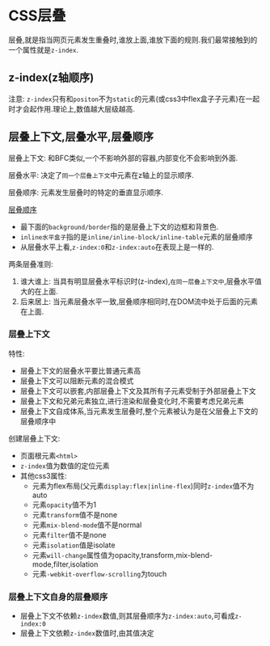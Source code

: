 # CSS层叠

层叠,就是指当网页元素发生重叠时,谁放上面,谁放下面的规则.我们最常接触到的一个属性就是`z-index`.

## z-index(z轴顺序)

注意: `z-index`只有和`positon`不为`static`的元素(或css3中flex盒子子元素)在一起时才会起作用.理论上,数值越大层级越高.

## 层叠上下文,层叠水平,层叠顺序

层叠上下文: 和BFC类似,一个不影响外部的容器,内部变化不会影响到外面.

层叠水平: 决定了`同一个层叠上下文`中元素在z轴上的显示顺序.

层叠顺序: 元素发生层叠时的特定的垂直显示顺序.

[层叠顺序](./Image/css-stacking-order.png)

* 最下面的`background/border`指的是层叠上下文的边框和背景色.
* `inline水平盒子`指的是`inline/inline-block/inline-table`元素的层叠顺序
* 从层叠水平上看,`z-index:0`和`z-index:auto`在表现上是一样的.

两条层叠准则: 
1. 谁大谁上: 当具有明显层叠水平标识时(z-index),`在同一层叠上下文中`,层叠水平值大的在上面.
2. 后来居上: 当元素层叠水平一致,层叠顺序相同时,在DOM流中处于后面的元素在上面. 

### 层叠上下文

特性:

* 层叠上下文的层叠水平要比普通元素高
* 层叠上下文可以阻断元素的混合模式
* 层叠上下文可以嵌套,内部层叠上下文及其所有子元素受制于外部层叠上下文
* 层叠上下文和兄弟元素独立,进行渲染和层叠变化时,不需要考虑兄弟元素
* 层叠上下文自成体系,当元素发生层叠时,整个元素被认为是在父层叠上下文的层叠顺序中

创建层叠上下文:

* 页面根元素`<html>`
* `z-index`值为数值的定位元素
* 其他css3属性: 
  * 元素为flex布局(父元素`display:flex|inline-flex`)同时`z-index`值不为auto
  * 元素`opacity`值不为1
  * 元素`transform`值不是none
  * 元素`mix-blend-mode`值不是normal
  * 元素`filter`值不是none
  * 元素`isolation`值是isolate
  * 元素`will-change`属性值为opacity,transform,mix-blend-mode,filter,isolation
  * 元素`-webkit-overflow-scrolling`为touch

### 层叠上下文自身的层叠顺序

* 层叠上下文不依赖`z-index`数值,则其层叠顺序为`z-index:auto`,可看成`z-index:0`
* 层叠上下文依赖`z-index`数值时,由其值决定